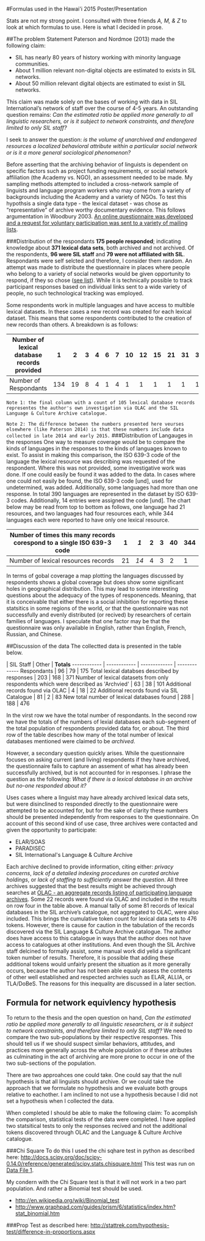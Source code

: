 #Formulas used in the Hawai'i 2015 Poster/Presentation

Stats are not my strong point. I consulted with three friends *A, M, & Z* to look at which formulas to use. Here is what I decided in prose.

##The problem Statement
Paterson and Nordmoe (2013) made the following claim:
* SIL has nearly 80 years of history working with minority language communities. 
* About 1 million relevant non-digital objects are estimated to exists in SIL networks.
* About 50 million relevant digital objects are estimated to exist in SIL networks.

This claim was made solely on the bases of working with data in SIL International’s network of staff over the course of 4-5 years. An outstanding question remains: *Can the estimated ratio be applied more generally to all linguistic researchers, or is it subject to network constraints, and therefore limited to only SIL staff?*

I seek to answer the question: *is the volume of unarchived and endangered resources a localized behavioral attribute within a particular social network or is it a more general sociological phenomenon?*

Before asserting that the archiving behavior of linguists is dependent on specific factors such as project funding requirements, or social network affiliation (the Academy vs. NGO), an assessment needed to be made. My sampling methods attempted to included a cross-network sample of linguists and language program workers who may come from a variety of backgrounds including the Academy and a variety of NGOs. To test this hypothsis a single data type - the lexical dataset - was chose as “representative” of archive worthy documentary evidence. This follows argumentation in Woodbury 2003. [An online questionnaire was developed and a request for voluntary participation was sent to a variety of mailing lists](http://bit.ly/19QSPMb).

###Distribution of the respondants
**175 people responded**; indicating knowledge about **371 lexical data sets**, both archived and not archived. Of the respondents, **96 were SIL staff** and **79 were not affiliated with SIL**. Respondants were self selcted and therefore, I consider them random. An attempt was made to distribute the questionnaire in places where people who belong to a variety of social networks would be given opportunity to respond, if they so chose ([see list](https://github.com/HughP/Lexical-Database-Archiving-Stats/blob/master/mailinglists.md)). While it is technically possible to track participant responses based on individual links sent to a wide variety of people, no such technological tracking was employed.

Some respondents work in multiple languages and have access to multible lexical datasets. In these cases a new record was created for each lexical dataset. This means that some respondents contributed to the creation of new records than others. A breakdown is as follows:

Number of lexical database records provided | 1 | 2 | 3 | 4 | 6 | 7 | 10 | 12 | 15 | 21 | 31 | 37 | *105*
 ------------ | ------------ | ------------- | ------------- | ------------- | ------------- | ------------- | ------------- | ------------- | ------------- | ------------- | ------------- | ------------- | -------------
Number of Respondants | 134 | 19 | 8 | 4 | 1 | 4 | 1 | 1 | 1 | 1 | 1 | 1 | *1*
```Note 1: the final column with a count of 105 lexical database records representes the author's own investigation via OLAC and the SIL Language & Culture Archive catalogue.```

```Note 2: The difference between the numbers presented here veurses elsewhere (like Paterson 2014) is that these numbers include data collected in late 2014 and early 2015.```
###Distribution of Langauges in the responses
One way to measure coverage would be to compare the kinds of languages in the responses to the kinds of languages known to exist. To assist in making this comparison, the ISO 639-3 code of the language the lexical resource was describing was requested of the respondent. Where this was not provided, some investigative work was done. If one could easily be found it was added to the data. In cases where one could not easily be found, the ISO 639-3 code [und], used for undetermined, was added. Additionally, some languages had more than one response. In total 390 languages are represented in the dataset by ISO 639-3 codes. Additionally, 14 entries were assigned the code [und]. The chart below may be read from top to bottom as follows, one language had 21 resources, and two languages had four resources each, while 344 languages each were reported to have only one lexical resource.

Number of times this many records corespond to a single ISO 639-3 code | 1 | *1* | 2 | 3 | 40 | 344
 ------------ | ------------ | ------------- | ------------- | ------------- | ------------- | ------------- 
Number of lexical resources records | 21 | *14* | 4 | 3 | 2 | 1 

In terms of gobal coverage a map plotting the languages discussed by respondents shows a global coverage but does show some significant holes in geographical distribution. This may lead to some interesting questions about the adequacy of the types of responenceds. Meaning, that it is conceivable that either there is a social inhibition for reporting these statsitics in some regions of the world, or that the questionnaire was not successfully and evenly distributed (or recived) by researchers of certain families of languages. I speculate that one factor may be that the questionnaire was only available in English, rather than English, French, Russian, and Chinese.

##Discussion of the data
The collectted data is presented in the table below.

 | SIL Staff | Other | **Totals**
 ------------ | ------------ | ------------- | -------------
Respondants | 96 | 79 | 175
Total lexical databses described by responses | 203 | 168 | 371
Number of lexical datasets from only respondents which were described as 'Archvied' | 63 | 38 | 101
Additional records found via OLAC | 4 | 18 | 22
Additional records found via SIL Catalogue | 81 | 2 | 83
New total number of lexical databases found | 288 | 188 | 476

In the virst row we have the total number of respondants. In the second row we have the totals of the numbers of lexial databases each sub-segment of the total population of respondents provided data for, or about. The third row of the table describes how many of the total number of lexical databases mentioned were claimed to be *archived*.

However, a secondary question quickly arises. While the questionnaire focuses on asking current (and living) respondents if they have archived, the questionnaire fails to capture an assement of what has already been successfully archived, but is not accounted for in responses. I phrase the question as the following: *What if there is a lexical database in an archive but no-one responded about it?*

Uses cases where a linguist may have already archived lexical data sets, but were disinclined to responded directly to the questionnaire were attempted to be accounted for, but for the sake of clarity these numbers should be presented independently from responses to the questionnaire. On account of this second kind of use case, three archives were contacted and given the opportunity to participate: 
* ELAR/SOAS
* PARADISEC
* SIL International's Language & Culture Archive

Each archive declined to provide information, citing either: *privacy concerns*, *lack of a detailed indexing procedures on curated archive holdings*, or *lack of staffing to sufficiently answer the question*. All three archives suggested that the best results might be achieved through searches at [OLAC - an aggregate records listing of participating language archives](http://search.language-archives.org/index.html). Some 22 records were found via OLAC and included in the results on row four in the table above. A manual tally of some 81 records of lexical databases in the SIL archive’s catalogue, not aggregated to OLAC, were also included. This brings the cumulative token count for lexical data sets to 476 tokens. However, there is cause for caution in the tabulation of the records discovered via the SIL Language & Culture Archive catalogue. The author does have access to this catalogue in ways that the author does not have access to catalogues at other institutions. And even though the SIL Archive staff delcined to formally assist, some manual work did yelid a significant token number of results. Therefore, it is possible that adding these additional tokens would unfairly present the situation as it more generally occurs, because the author has not been able equaly assess the contents of other well established and respected archvies such as ELAR, ALLIA, or TLA/DoBeS. The reasons for this inequality are discussed in a later section.

## Formula for network equivlency hypothesis
To return to the thesis and the open question on hand, *Can the estimated ratio be applied more generally to all linguistic researchers, or is it subject to network constraints, and therefore limited to only SIL staff?* We need to compare the two sub-populations by their respective responses. This should tell us if we should suspect similar behaviors, attitudes, and practices more generally across the whole population or if these atributes as culminating in the act of archiving are more prone to occur in one of the two sub-sections of the population.

There are two approahces one could take. One could say that the null hypothesis is that all linguists should archive. Or we could take the approach that we formulate no hypothesis and we evaluate both groups relative to eachother. I am inclined to not use a hypothesis because I did not set a hypothesis when I collected the data.

When completed I should be able to make the following claim: To acomplish the comparison, statistical tests of the data were completed. I have applied two statsitical tests to only the responses recived and not the additional tokens discovered through OLAC and the Language & Culture Archive catalogue.

###Chi Square
To do this I used the chi sqhare test in python as described here: http://docs.scipy.org/doc/scipy-0.14.0/reference/generated/scipy.stats.chisquare.html
This test was run on [Data File 1](https://github.com/HughP/Lexical-Database-Archiving-Stats/blob/master/2015-Hawaii/data/Anonymized%20Participant%20data%20-%20(about%20data%20file%201).md).

My condern with the Chi Square test is that it will not work in a two part population. And rather a Binomial test should be used. 
* http://en.wikipedia.org/wiki/Binomial_test
* http://www.graphpad.com/guides/prism/6/statistics/index.htm?stat_binomial.htm

###Prop Test
as described here: http://stattrek.com/hypothesis-test/difference-in-proportions.aspx
